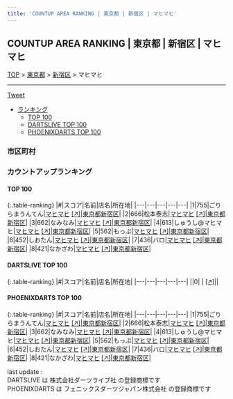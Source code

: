 ```yaml
---
title: 'COUNTUP AREA RANKING | 東京都 | 新宿区 | マヒマヒ'
---
```

## COUNTUP AREA RANKING | 東京都 | 新宿区 | マヒマヒ

[TOP](/darts/rank/) > [東京都](/darts/rank/東京都/) > [新宿区](/darts/rank/東京都/新宿区/) > マヒマヒ

___

<a href="https://twitter.com/share?ref_src=twsrc%5Etfw" data-text="COUNTUP AREA RANKING | 東京都新宿区マヒマヒ" class="twitter-share-button" data-hashtags="DARTSLIVE,PHOENIXDARTS,darts,ダーツ" data-show-count="false">Tweet</a>

* [ランキング](#カウントアップランキング)
    * [TOP 100](#top-100)
    * [DARTSLIVE TOP 100](#dartslive-top-100)
    * [PHOENIXDARTS TOP 100](#phoenixdarts-top-100)

### 市区町村

<ul>

</ul>

### カウントアップランキング

#### TOP 100



{:.table-ranking}
|#|スコア|名前|店名|所在地|
|---|---|---|---|---|
|1|755|<span class="rank-name-pd">ごりらまうんてん</span>|<a href="/darts/rank/shops/50988.html">マヒマヒ</a> <a href="https://vs.phoenixdarts.com/jp/shop/shopDetailInfo/s_50988?s_seq=50988">[↗]</a>|<a href="/darts/rank/東京都/新宿区">東京都新宿区</a>|
|2|666|<span class="rank-name-pd">松本泰志</span>|<a href="/darts/rank/shops/50988.html">マヒマヒ</a> <a href="https://vs.phoenixdarts.com/jp/shop/shopDetailInfo/s_50988?s_seq=50988">[↗]</a>|<a href="/darts/rank/東京都/新宿区">東京都新宿区</a>|
|3|662|<span class="rank-name-pd">なみなみ</span>|<a href="/darts/rank/shops/50988.html">マヒマヒ</a> <a href="https://vs.phoenixdarts.com/jp/shop/shopDetailInfo/s_50988?s_seq=50988">[↗]</a>|<a href="/darts/rank/東京都/新宿区">東京都新宿区</a>|
|4|613|<span class="rank-name-pd">しゅうし@マヒマヒ</span>|<a href="/darts/rank/shops/50988.html">マヒマヒ</a> <a href="https://vs.phoenixdarts.com/jp/shop/shopDetailInfo/s_50988?s_seq=50988">[↗]</a>|<a href="/darts/rank/東京都/新宿区">東京都新宿区</a>|
|5|562|<span class="rank-name-pd">もっぷ</span>|<a href="/darts/rank/shops/50988.html">マヒマヒ</a> <a href="https://vs.phoenixdarts.com/jp/shop/shopDetailInfo/s_50988?s_seq=50988">[↗]</a>|<a href="/darts/rank/東京都/新宿区">東京都新宿区</a>|
|6|452|<span class="rank-name-pd">しおたん</span>|<a href="/darts/rank/shops/50988.html">マヒマヒ</a> <a href="https://vs.phoenixdarts.com/jp/shop/shopDetailInfo/s_50988?s_seq=50988">[↗]</a>|<a href="/darts/rank/東京都/新宿区">東京都新宿区</a>|
|7|436|<span class="rank-name-pd">バロ</span>|<a href="/darts/rank/shops/50988.html">マヒマヒ</a> <a href="https://vs.phoenixdarts.com/jp/shop/shopDetailInfo/s_50988?s_seq=50988">[↗]</a>|<a href="/darts/rank/東京都/新宿区">東京都新宿区</a>|
|8|421|<span class="rank-name-pd">なかざわ</span>|<a href="/darts/rank/shops/50988.html">マヒマヒ</a> <a href="https://vs.phoenixdarts.com/jp/shop/shopDetailInfo/s_50988?s_seq=50988">[↗]</a>|<a href="/darts/rank/東京都/新宿区">東京都新宿区</a>|


#### DARTSLIVE TOP 100



{:.table-ranking}
|#|スコア|名前|店名|所在地|
|---|---|---|---|---|
||0|<span class="rank-name-dl"> </span>|<a href="/darts/rank/shops/.html"></a> <a href="">[↗]</a>|<a href="/darts/rank//"></a>|


#### PHOENIXDARTS TOP 100



{:.table-ranking}
|#|スコア|名前|店名|所在地|
|---|---|---|---|---|
|1|755|<span class="rank-name-pd">ごりらまうんてん</span>|<a href="/darts/rank/shops/50988.html">マヒマヒ</a> <a href="https://vs.phoenixdarts.com/jp/shop/shopDetailInfo/s_50988?s_seq=50988">[↗]</a>|<a href="/darts/rank/東京都/新宿区">東京都新宿区</a>|
|2|666|<span class="rank-name-pd">松本泰志</span>|<a href="/darts/rank/shops/50988.html">マヒマヒ</a> <a href="https://vs.phoenixdarts.com/jp/shop/shopDetailInfo/s_50988?s_seq=50988">[↗]</a>|<a href="/darts/rank/東京都/新宿区">東京都新宿区</a>|
|3|662|<span class="rank-name-pd">なみなみ</span>|<a href="/darts/rank/shops/50988.html">マヒマヒ</a> <a href="https://vs.phoenixdarts.com/jp/shop/shopDetailInfo/s_50988?s_seq=50988">[↗]</a>|<a href="/darts/rank/東京都/新宿区">東京都新宿区</a>|
|4|613|<span class="rank-name-pd">しゅうし@マヒマヒ</span>|<a href="/darts/rank/shops/50988.html">マヒマヒ</a> <a href="https://vs.phoenixdarts.com/jp/shop/shopDetailInfo/s_50988?s_seq=50988">[↗]</a>|<a href="/darts/rank/東京都/新宿区">東京都新宿区</a>|
|5|562|<span class="rank-name-pd">もっぷ</span>|<a href="/darts/rank/shops/50988.html">マヒマヒ</a> <a href="https://vs.phoenixdarts.com/jp/shop/shopDetailInfo/s_50988?s_seq=50988">[↗]</a>|<a href="/darts/rank/東京都/新宿区">東京都新宿区</a>|
|6|452|<span class="rank-name-pd">しおたん</span>|<a href="/darts/rank/shops/50988.html">マヒマヒ</a> <a href="https://vs.phoenixdarts.com/jp/shop/shopDetailInfo/s_50988?s_seq=50988">[↗]</a>|<a href="/darts/rank/東京都/新宿区">東京都新宿区</a>|
|7|436|<span class="rank-name-pd">バロ</span>|<a href="/darts/rank/shops/50988.html">マヒマヒ</a> <a href="https://vs.phoenixdarts.com/jp/shop/shopDetailInfo/s_50988?s_seq=50988">[↗]</a>|<a href="/darts/rank/東京都/新宿区">東京都新宿区</a>|
|8|421|<span class="rank-name-pd">なかざわ</span>|<a href="/darts/rank/shops/50988.html">マヒマヒ</a> <a href="https://vs.phoenixdarts.com/jp/shop/shopDetailInfo/s_50988?s_seq=50988">[↗]</a>|<a href="/darts/rank/東京都/新宿区">東京都新宿区</a>|


<div class="footer border-top border-gray-light mt-5 pt-3 text-right text-gray">
    last update : <span style="font-weight: italic" id="foot_last_modified"></span><br />
    DARTSLIVE は 株式会社ダーツライブ社 の登録商標です<br />
    PHOENIXDARTS は フェニックスダーツジャパン株式会社 の登録商標です<br />
</div>

<script src="https://cdnjs.cloudflare.com/ajax/libs/jquery.tablesorter/2.31.3/js/jquery.tablesorter.min.js" integrity="sha512-qzgd5cYSZcosqpzpn7zF2ZId8f/8CHmFKZ8j7mU4OUXTNRd5g+ZHBPsgKEwoqxCtdQvExE5LprwwPAgoicguNg==" crossorigin="anonymous" referrerpolicy="no-referrer"></script>
<link rel="stylesheet" href="https://cdnjs.cloudflare.com/ajax/libs/jquery.tablesorter/2.31.3/css/theme.default.min.css" integrity="sha512-wghhOJkjQX0Lh3NSWvNKeZ0ZpNn+SPVXX1Qyc9OCaogADktxrBiBdKGDoqVUOyhStvMBmJQ8ZdMHiR3wuEq8+w==" crossorigin="anonymous" referrerpolicy="no-referrer" />
<script>
$(function() {
    $(".table-ranking").tablesorter({sortList:[[0, 0]]});
    $("#foot_last_modified").text(formatDate(new Date(document.lastModified), 'yyyy-MM-dd HH:mm:ss'));
});
</script>

<script async src="https://platform.twitter.com/widgets.js" charset="utf-8"></script>